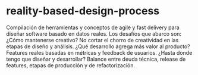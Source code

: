 # reality-based-design-process
Compilación de herramientas y conceptos de agile y fast delivery para diseñar software basado en datos reales.  Los desafíos que abarco son:  ¿Cómo mantenerse creativo? No cortar el chorro de creatividad en las etapas de diseño y análisis. ¿Qué desarrollo agrega más valor al producto? Features reales basadas en métricas y feedback de usuarios. ¿Hasta donde tengo que diseñar y desarrollar? Balance entre deuda técnica, release de features, etapas de producción y de refactorización.
